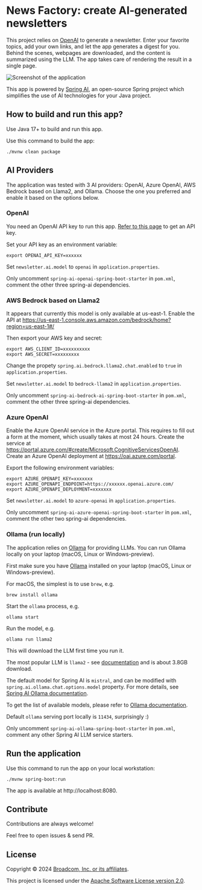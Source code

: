 # News Factory: create AI-generated newsletters

This project relies on [OpenAI](https://openai.com/) to generate a newsletter.
Enter your favorite topics, add your own links, and let the app generates a digest
for you. Behind the scenes, webpages are downloaded, and the content is summarized
using the LLM. The app takes care of rendering the result in a single page.

![Screenshot of the application](app.png)

This app is powered by [Spring AI](https://spring.io/projects/spring-ai),
an open-source Spring project which simplifies the use of AI technologies for your
Java project.

## How to build and run this app?

Use Java 17+ to build and run this app. 

Use this command to build the app:

```shell
./mvnw clean package
```

## AI Providers

The application was tested with 3 AI providers: OpenAI, Azure OpenAI, AWS Bedrock based on Llama2, and Ollama. Choose the one you preferred and enable it based on the options below.

### OpenAI

You need an OpenAI API key to run this app.
[Refer to this page](https://help.openai.com/en/articles/4936850-where-do-i-find-my-openai-api-key)
to get an API key.

Set your API key as an environment variable:

```shell
export OPENAI_API_KEY=xxxxxx
```
Set `newsletter.ai.model` to `openai` in `application.properties`.

Only uncomment `spring-ai-openai-spring-boot-starter` in `pom.xml`, comment the other three spring-ai dependencies.

### AWS Bedrock based on Llama2
It appears that currently this model is only available at us-east-1.
Enable the API at https://us-east-1.console.aws.amazon.com/bedrock/home?region=us-east-1#/

Then export your AWS key and secret:

```shell
export AWS_CLIENT_ID=xxxxxxxxxx
export AWS_SECRET=xxxxxxxxx
```

Change the propety `spring.ai.bedrock.llama2.chat.enabled` to `true` in `application.properties`.

Set `newsletter.ai.model` to `bedrock-llama2` in `application.properties`.

Only uncomment `spring-ai-bedrock-ai-spring-boot-starter` in `pom.xml`, comment the other three spring-ai dependencies.

### Azure OpenAI
Enable the Azure OpenAI service in the Azure portal. This requires to fill out a form at the moment, which usually takes at most 24 hours.
Create the service at https://portal.azure.com/#create/Microsoft.CognitiveServicesOpenAI.
Create an Azure OpenAI deployment at https://oai.azure.com/portal.

Export the following environment variables:

```shell
export AZURE_OPENAPI_KEY=xxxxxxx
export AZURE_OPENAPI_ENDPOINT=https://xxxxxx.openai.azure.com/
export AZURE_OPENAPI_DEPLOYMENT=xxxxxxx
```
Set `newsletter.ai.model` to `azure-openai` in `application.properties`.

Only uncomment `spring-ai-azure-openai-spring-boot-starter` in `pom.xml`, comment the other two spring-ai dependencies.


### Ollama (run locally)
The application relies on [Ollama](https://ollama.ai) for providing LLMs. You can run Ollama locally on your laptop (macOS, Linux or Windows-preview).

First make sure you have [Ollama](https://ollama.ai) installed on your laptop (macOS, Linux or Windows-preview).

For macOS, the simplest is to use `brew`, e.g.

```
brew install ollama
```

Start the `ollama` process, e.g.

```
ollama start
```

Run the model, e.g. 

```
ollama run llama2
```

This will download the LLM first time you run it.

The most popular LLM is `llama2` - see [documentation](https://ollama.com/library/llama2) and is about 3.8GB download.

The default model for Spring AI is `mistral`, and can be modified with `spring.ai.ollama.chat.options.model` property.
For more details, see [Spring AI Ollama documentation](https://docs.spring.io/spring-ai/reference/api/clients/ollama-chat.html).

To get the list of available models, please refer to [Ollama documentation](https://ollama.com/library).

Default `ollama` serving port locally is `11434`, surprisingly :)

Only uncomment `spring-ai-ollama-spring-boot-starter` in `pom.xml`, comment any other Spring AI LLM service starters.


## Run the application

Use this command to run the app on your local workstation:

```shell
./mvnw spring-boot:run
```

The app is available at http://localhost:8080.




## Contribute

Contributions are always welcome!

Feel free to open issues & send PR.

## License

Copyright &copy; 2024 [Broadcom, Inc. or its affiliates](https://vmware.com).

This project is licensed under the [Apache Software License version 2.0](https://www.apache.org/licenses/LICENSE-2.0).
